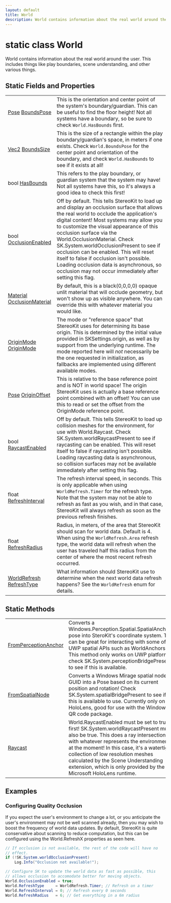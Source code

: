 ```yaml
---
layout: default
title: World
description: World contains information about the real world around the user. This includes things like play boundaries, scene understanding, and other various things.
---
```

# static class World

World contains information about the real world around the
user. This includes things like play boundaries, scene understanding,
and other various things.

## Static Fields and Properties

|  |  |
|--|--|
|[Pose]({{site.url}}/Pages/StereoKit/Pose.html) [BoundsPose]({{site.url}}/Pages/StereoKit/World/BoundsPose.html)|This is the orientation and center point of the system's boundary/guardian. This can be useful to find the floor height! Not all systems have a boundary, so be sure to check `World.HasBounds` first.|
|[Vec2]({{site.url}}/Pages/StereoKit/Vec2.html) [BoundsSize]({{site.url}}/Pages/StereoKit/World/BoundsSize.html)|This is the size of a rectangle within the play boundary/guardian's space, in meters if one exists. Check `World.BoundsPose` for the center point and orientation of the boundary, and check `World.HasBounds` to see if it exists at all!|
|bool [HasBounds]({{site.url}}/Pages/StereoKit/World/HasBounds.html)|This refers to the play boundary, or guardian system that the system may have! Not all systems have this, so it's always a good idea to check this first!|
|bool [OcclusionEnabled]({{site.url}}/Pages/StereoKit/World/OcclusionEnabled.html)|Off by default. This tells StereoKit to load up and display an occlusion surface that allows the real world to occlude the application's digital content! Most systems may allow you to customize the visual appearance of this occlusion surface via the World.OcclusionMaterial. Check SK.System.worldOcclusionPresent to see if occlusion can be enabled. This will reset itself to false if occlusion isn't possible. Loading occlusion data is asynchronous, so occlusion may not occur immediately after setting this flag.|
|[Material]({{site.url}}/Pages/StereoKit/Material.html) [OcclusionMaterial]({{site.url}}/Pages/StereoKit/World/OcclusionMaterial.html)|By default, this is a black(0,0,0,0) opaque unlit material that will occlude geometry, but won't show up as visible anywhere. You can override this with whatever material you would like.|
|[OriginMode]({{site.url}}/Pages/StereoKit/OriginMode.html) [OriginMode]({{site.url}}/Pages/StereoKit/World/OriginMode.html)|The mode or "reference space" that StereoKit uses for determining its base origin. This is determined by the initial value provided in SKSettings.origin, as well as by support from the underlying runtime. The mode reported here will _not_ necessarily be the one requested in initialization, as fallbacks are implemented using different available modes.|
|[Pose]({{site.url}}/Pages/StereoKit/Pose.html) [OriginOffset]({{site.url}}/Pages/StereoKit/World/OriginOffset.html)|This is relative to the base reference point and is NOT in world space! The origin StereoKit uses is actually a base reference point combined with an offset! You can use this to read or set the offset from the OriginMode reference point.|
|bool [RaycastEnabled]({{site.url}}/Pages/StereoKit/World/RaycastEnabled.html)|Off by default. This tells StereoKit to load up collision meshes for the environment, for use with World.Raycast. Check SK.System.worldRaycastPresent to see if raycasting can be enabled. This will reset itself to false if raycasting isn't possible. Loading raycasting data is asynchronous, so collision surfaces may not be available immediately after setting this flag.|
|float [RefreshInterval]({{site.url}}/Pages/StereoKit/World/RefreshInterval.html)|The refresh interval speed, in seconds. This is only applicable when using `WorldRefresh.Timer` for the refresh type. Note that the system may not be able to refresh as fast as you wish, and in that case, StereoKit will always refresh as soon as the previous refresh finishes.|
|float [RefreshRadius]({{site.url}}/Pages/StereoKit/World/RefreshRadius.html)|Radius, in meters, of the area that StereoKit should scan for world data. Default is 4. When using the `WorldRefresh.Area` refresh type, the world data will refresh when the user has traveled half this radius from the center of where the most recent refresh occurred.|
|[WorldRefresh]({{site.url}}/Pages/StereoKit/WorldRefresh.html) [RefreshType]({{site.url}}/Pages/StereoKit/World/RefreshType.html)|What information should StereoKit use to determine when the next world data refresh happens? See the `WorldRefresh` enum for details.|

## Static Methods

|  |  |
|--|--|
|[FromPerceptionAnchor]({{site.url}}/Pages/StereoKit/World/FromPerceptionAnchor.html)|Converts a Windows.Perception.Spatial.SpatialAnchor's pose into SteroKit's coordinate system. This can be great for interacting with some of the UWP spatial APIs such as WorldAnchors.  This method only works on UWP platforms, check SK.System.perceptionBridgePresent to see if this is available.|
|[FromSpatialNode]({{site.url}}/Pages/StereoKit/World/FromSpatialNode.html)|Converts a Windows Mirage spatial node GUID into a Pose based on its current position and rotation! Check SK.System.spatialBridgePresent to see if this is available to use. Currently only on HoloLens, good for use with the Windows QR code package.|
|[Raycast]({{site.url}}/Pages/StereoKit/World/Raycast.html)|World.RaycastEnabled must be set to true first! SK.System.worldRaycastPresent must also be true. This does a ray intersection with whatever represents the environment at the moment! In this case, it's a watertight collection of low resolution meshes calculated by the Scene Understanding extension, which is only provided by the Microsoft HoloLens runtime.|

## Examples

### Configuring Quality Occlusion

If you expect the user's environment to change a lot, or you
anticipate the user's environment may not be well scanned already,
then you may wish to boost the frequency of world data updates. By
default, StereoKit is quite conservative about scanning to reduce
computation, but this can be configured using the World.RefreshX
properties as seen here.

```csharp
// If occlusion is not available, the rest of the code will have no
// effect.
if (!SK.System.worldOcclusionPresent)
	Log.Info("Occlusion not available!");

// Configure SK to update the world data as fast as possible, this
// allows occlusion to accomodate better for moving objects.
World.OcclusionEnabled = true;
World.RefreshType     = WorldRefresh.Timer; // Refresh on a timer
World.RefreshInterval = 0; // Refresh every 0 seconds
World.RefreshRadius   = 6; // Get everything in a 6m radius
```

